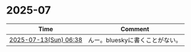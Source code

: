 # 2025-07

| Time | Comment |
| ----- | ------- |
| [2025-07-13(Sun) 06:38](https://bsky.app/profile/tokuhirom.bsky.social/post/3lttba6wnzk2n) | んー。blueskyに書くことがない。 |
